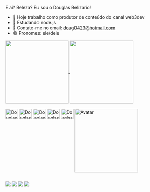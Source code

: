 E aí? Beleza? Eu sou o Douglas Belizario!


- 🔭 Hoje trabalho como produtor de conteúdo do canal web3dev
- 🌱 Estudando node.js
- 💬 Contate-me no email: doug0423@hotmail.com
- 😄 Pronomes: ele/dele

<div>
  <a href="https://github.com/douglasbelizario/github-readme-stats">
  <img height=200 align="center" src="https://github-readme-stats.vercel.app/api?username=douglasbelizario&show_icons=true&theme=dark&hide_rank=true" />
</a>
<a href="https://github.com/douglasbelizario/convoychat">
  <img height=200 align="center" src="https://github-readme-stats.vercel.app/api/top-langs?username=douglasbelizario&layout=compact&langs_count=8&card_width=320&show_icons=true&theme=dark" />
</a>
</div>

<div style="display: inline-block" ><br>

  <img align="center" alt="Douglas-html" height="30" width="40" src="https://cdn.jsdelivr.net/gh/devicons/devicon/icons/html5/html5-original.svg" />
  <img align="center" alt="Douglas-css" height="30" width="40" src="https://cdn.jsdelivr.net/gh/devicons/devicon/icons/css3/css3-original.svg" />
  <img align="center" alt="Douglas-js" height="30" width="40" src="https://cdn.jsdelivr.net/gh/devicons/devicon/icons/javascript/javascript-original.svg" />
  <img align="center" alt="Douglas-node" height="30" width="40" src="https://cdn.jsdelivr.net/gh/devicons/devicon/icons/nodejs/nodejs-original.svg" />
  <img align="center" alt="Douglas-py" height="30" width="40" src="https://cdn.jsdelivr.net/gh/devicons/devicon/icons/python/python-original.svg" />
  <img align="right" alt="Avatar" height="200" width="200" src="https://a.imagem.app/ohbxqV.png"/>
</div>

##

<div>
<a href="https://www.linkedin.com/in/douglassbelizario/" target="_blank" ><img src="https://img.shields.io/badge/LinkedIn-0077B5?style=for-the-badge&logo=linkedin&logoColor=white" ></a>
<a href="https://discord.gg/XP9tTjNY" target="_blank" ><img src="https://img.shields.io/badge/Discord-7289DA?style=for-the-badge&logo=discord&logoColor=white" ></a>
<a href="https://www.instagram.com/eudg_sousa/" target="_blank" ><img src="https://img.shields.io/badge/Instagram-E4405F?style=for-the-badge&logo=instagram&logoColor=white" ></a>
<a href="https://www.youtube.com/@web3dev" target="_blank" ><img src="https://img.shields.io/badge/YouTube-FF0000?style=for-the-badge&logo=youtube&logoColor=white" ></a>
  
  
</div>


